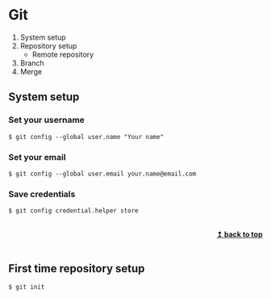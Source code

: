# Git

1. System setup
2. Repository setup
   * Remote repository
3. Branch
4. Merge

## System setup
### Set your username
```shell
$ git config --global user.name "Your name"
```
### Set your email
```shell
$ git config --global user.email your.name@email.com
```
### Save credentials
```shell
$ git config credential.helper store
```

<br/>
<div align="right">
    <b><a href="#git">↥ back to top</a></b>
</div>
<br/>

## First time repository setup
```shell
$ git init
```
